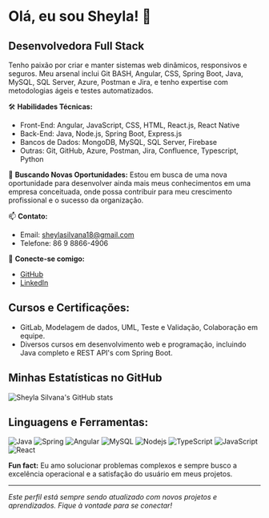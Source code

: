 # Olá, eu sou Sheyla! 👋

## Desenvolvedora Full Stack

Tenho paixão por criar e manter sistemas web dinâmicos, responsivos e seguros. Meu arsenal inclui Git BASH, Angular, CSS, Spring Boot, Java, MySQL, SQL Server, Azure, Postman e Jira, e tenho expertise com metodologias ágeis e testes automatizados.

🛠 **Habilidades Técnicas:**
- Front-End: Angular, JavaScript, CSS, HTML, React.js, React Native
- Back-End: Java, Node.js, Spring Boot, Express.js
- Bancos de Dados: MongoDB, MySQL, SQL Server, Firebase
- Outras: Git, GitHub, Azure, Postman, Jira, Confluence, Typescript, Python

💼 **Buscando Novas Oportunidades:**
Estou em busca de uma nova oportunidade para desenvolver ainda mais meus conhecimentos em uma empresa conceituada, onde possa contribuir para meu crescimento profissional e o sucesso da organização.

📫 **Contato:**
- Email: sheylasilvana18@gmail.com
- Telefone: 86 9 8866-4906

🔗 **Conecte-se comigo:**
- [GitHub](https://github.com/SheylaSilvana)
- [LinkedIn](https://www.linkedin.com/in/sheylasilvana-4a7a861ab/)

## Cursos e Certificações:
- GitLab, Modelagem de dados, UML, Teste e Validação, Colaboração em equipe.
- Diversos cursos em desenvolvimento web e programação, incluindo Java completo e REST API's com Spring Boot.

## Minhas Estatísticas no GitHub
![Sheyla Silvana's GitHub stats](https://github-readme-stats.vercel.app/api?username=SheylaSilvana&show_icons=true)

## Linguagens e Ferramentas:
![Java](https://img.shields.io/badge/Java-%23ED8B00.svg?&style=for-the-badge&logo=java&logoColor=white)
![Spring](https://img.shields.io/badge/Spring-%236DB33F.svg?&style=for-the-badge&logo=spring&logoColor=white)
![Angular](https://img.shields.io/badge/Angular-%23DD0031.svg?&style=for-the-badge&logo=angular&logoColor=white)
![MySQL](https://img.shields.io/badge/MySQL-%2300f.svg?&style=for-the-badge&logo=mysql&logoColor=white)
![Nodejs](https://img.shields.io/badge/node.js-%2343853D.svg?&style=for-the-badge&logo=node.js&logoColor=white)
![TypeScript](https://img.shields.io/badge/TypeScript-%23007ACC.svg?&style=for-the-badge&logo=typescript&logoColor=white)
![JavaScript](https://img.shields.io/badge/JavaScript-%23F7DF1E.svg?&style=for-the-badge&logo=javascript&logoColor=black)
![React](https://img.shields.io/badge/React-%23282C34.svg?&style=for-the-badge&logo=react&logoColor=%2361DAFB)

**Fun fact:** Eu amo solucionar problemas complexos e sempre busco a excelência operacional e a satisfação do usuário em meus projetos.

---

*Este perfil está sempre sendo atualizado com novos projetos e aprendizados. Fique à vontade para se conectar!*

